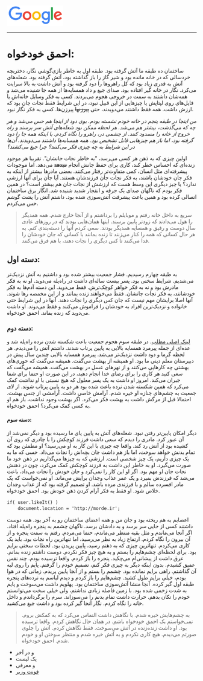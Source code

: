 ﻿![بلاه بلاه](images/googlelogo.png)

---

# احمق خودخواه:

ساختمان ده طبقه ما آتش گرفته بود. طبقه اول به خاطر بازی‌گوشی نگار، دختربچه خردسالی که در خانه مانده بود و شیر گاز را باز گذاشته بود، آتش گرفته بود. شعله‌های آتش به قدری زیاد بود که کل راهروها را دود گرفته بود و آتش داشت به بالا سرایت می‌کرد. نگار در خانه گیر افتاده بود. صدای جیغ و داد همسایه‌ها از همه جا شنیده می‌شد و همه‌شان داشتند به سمت در خروجی هجوم می‌بردند. کسی به فکر وسایل خانه‌اش یا فایل‌های روی لپتاپش یا چیزهایی از این قبیل نبود، در این شرایط فقط نجات جان بود که ارزش داشت. همه فقط داشتند می‌دویدند، حتی ~~پیرزنها~~ پیرزن‌ها. کسی به فکر نگار نبود.


_من اینجا در طبقه پنجم در خانه خودم نشسته بودم. بوی دود از اینجا هم حس می‌شد و هر چه که می‌گذشت، بیشتر هم می‌شد. هر لحظه ممکن بود شعله‌های آتش سر برسند و راه خروج از خانه را مسدود کنند. از چشمی در، راهرو را نگاه کردم. با اینکه همه جا را دود گرفته بود، اما باز هم چیزهایی قابل تشخیص بود. همه همسایه‌ها داشتند می‌دویدند. آن‌ها در این شرایط به چه چیزی فکر می‌کنند؟ چرا جیغ می‌کشند؟_


اولین چیزی که به ذهن هر کسی می‌رسد، "به خاطر نجات جانشان".  تقریبا هر موجود زنده‌ای که احساس خطر کند، کاری برای حفظ جانش انجام ~~میدهد~~ می‌دهد. اما موجودات پیشرفته‌ای مثل انسان، کمی متفاوت‌تر رفتار می‌کنند. بعضی مادرها بیشتر از اینکه به فکر جان خودشان باشند، به فکر نجات جان فرزندشان هستند. آیا جان برای آنها ارزشی ندارد؟ یا چیز دیگری این وسط هست که ارزشش از نجات جان هم بیشتر است؟ در همین فکر بودم که ناگهان صدای یک جرقه و انفجار شدید شنیده شد. انگار برق ساختمان اتصالی کرده بود و همین باعث پیشرفت آتش‌سوزی شده بود. داشتم آتش را پشت گوشم حس می‌کردم.

> سریع به داخل خانه رفتم و موبایلم را برداشتم و از آنجا خارج شدم. همه همدیگر را هول می‌دادند که زودتر پایین برسند. اینها همان‌هایی بودند که در روزهای عادی سال دوست و رفیق و همسایه همدیگر بودند. سعی کردم آنها را دسته‌بندی کنم. به هر حال کسانی که همه را کنار می‌زنند تا زنده بمانند با کسانی که جان خودشان را فدا می‌کنند تا کس دیگری را نجات دهند، با هم فرق می‌کنند.

## دسته اول:
به طبقه چهارم رسیدیم. فشار جمعیت بیشتر شده بود و داشتیم به آتش نزدیک‌تر می‌شدیم. شرایط سختی بود. پسر بیست ساله‌ای داشت در راه‌پله می‌دوید. او نه به فکر مادرش بود و نه به فکر خواهر کوچک‌ترش. فقط می‌دوید. این دسته آدم‌ها به فکر خودشانند، به فکر نجات جانشان. فقط می‌خواهند زنده بمانند و از این مخمصه رها شوند. آنها اصلا برایشان مهم نیست که جان کس دیگری را نجات دهند. آنها در این شرایط حتی خانواده و نزدیک‌ترین افراد به خودشان را فراموش می‌کنند و فقط می‌دوند. او داشت می‌دوید که زنده بماند. احمق خودخواه.

### دسته دوم:
[لینک اصلی مطلب](http://morde.ir/stupid-selfish). در طبقه سوم هجوم جمعیت باعث شکسته شدن نرده راه‌پله شد و عده‌ای از جمله پیرمرد همسایه بالایی به پایین پرتاب شدند. داشتم آتش را می‌دیدم. هر لحظه گرما و دود داشت نزدیک‌تر می‌شد. پیرمرد همسایه بالایی چندین سال پیش در دبیرستان معلم دینی ما بود. او همیشه از بهشت می‌گفت. همیشه می‌گفت که حوری‌های بهشتی چه کارهایی می‌کنند و از نهرهای عسل در بهشت می‌گفت. همیشه می‌گفت که سعی کنید هر کاری را برای رضای خدا انجام دهید، در این صورت او حتما برای شما جبران می‌کند. امروز او داشت به یک پسر معلول که هیچ نسبتی با او نداشت کمک می‌کرد که همین شکسته شدن نرده باعث شده بود هر دو به پایین پرتاب شوند. از لای جمعیت به چشم‌های جنازه او خیره شدم. آرامش خاصی داشت. آرامشی از جنس بهشت. احتمالا قبل از مرگش داشت به بهشت فکر می‌کرد. اگر بهشت وجود نداشت، باز هم او به کسی کمک می‌کرد؟ احمق خودخواه.

#### دسته سوم:
دیگر امکان پایین‌تر رفتن نبود. شعله‌های آتش به پایین پای ما رسیده بود و دیگر نمی‌شد از آن عبور کرد. مادری را دیدم که سعی داشت فرزند کوچکش را با چادری که روی آن کشیده بود از آتش رد کند. واقعا چه چیزی با این کار به او می‌رسید؟ او مطمئن بود که تمام بدنش خواهد سوخت، اما باز هم داشت جان بچه‌اش را نجات می‌داد. حسی که ما به یک چیزی داریم، یک چیز شخصی است. ارزشی که به چیزها می‌گذاریم در ذهن خود ما صورت می‌گیرد. او به خاطر این داشت به فرزند کوچکش کمک می‌کرد، چون در ذهنش نجات جان او مهم بود. اگر او این کار را نمی‌کرد و جان خودش را نجات می‌داد، باعث می‌شد که فرزندش بمیرد و یک عمر عذاب وجدان برایش می‌ماند. او نمی‌خواست که یک مادر افسرده سالم و با فرزندی مرده باشد. او تصمیم گرفته بود که از عذاب وجدان خلاص شود. او فقط به فکر آرام کردن ذهن خودش بود. احمق خودخواه.

```
if( user.likeIt() )
	document.location = 'http://morde.ir';
```


اعصابم به هم ریخته بود و جان من و همه اعضای ساختمان رو به آخر بود. همه دوست داشتند کسی از جایی سر برسد و به دادشان برسد. ناگهان چشمم به پنجره راه‌پله افتاد. اگر آنجا می‌ماندم و مثل بقیه منتظر می‌ماندم، حتما می‌مردم. رفتم به سمت پنجره و از آن بیرون را نگاه کردم. ارتفاع زیاد به نظر می‌رسید، اما تنهاترین راه نجات بود. باید یک کاری می‌کردم. تنهاترین چیزی که به ذهنم رسید، پایین پریدن بود. لحظات سختی برایم بود. برای لحظه‌ای چشم‌هایم را بستم و به هیچ چیز فکر نکردم. دوست داشتم زنده بمانم. عرق داشت از پیشانی‌ام می‌چکید. پنجره را باز کردم. واقعا ترسیده بودم. چند نفس عمیق کشیدم. بدون اینکه دیگر به چیزی فکر کنم، تصمیم خودم را گرفتم. پایم را روی لبه آن گذاشتم. راهی برایم نمانده بود. چشمم را بستم و از آنجا پایین پریدم. زمانی که در هوا بودم، خیلی برایم طول کشید. چشم‌هایم را باز کردم و دیدم لباسم به نرده‌های پنجره طبقه اول گیر کرده. آنجا منشا آتش‌سوزی ساختمان بود. پهلویم داشت می‌سوخت و پایم به شدت زخمی شده بود. با زمین فاصله زیادی نداشتم، ولی خیلی سخت می‌توانستم خودم را تکان بدهم. حرارت داشت تمام بدنم را می‌سوزاند. سرم را برگرداندم و داخل خانه را نگاه کردم. نگار آنجا گیر کرده بود و داشت جیغ می‌کشید.

> به چشم‌هایش خیره شدم. با نگاهش داشت التماس می‌کرد که به کمکش بروم. نمی‌خواستم یک احمق خودخواه باشم. در همان حال نگاهش کردم. واقعا ترسیده بود. او داشت زنده‌زنده در آتش می‌سوخت. فقط نگاهش کردم. آتش را جلوی صورتم می‌دیدم. هیچ کاری نکردم و به آتش خیره شدم و منتظر سوختن او و خودم شدم. احمق خودخواه.

- و در آخر
- یک لیست
- و معرفی
- [فونت وزیر](http://rastikerdar.github.io/vazir-font/)